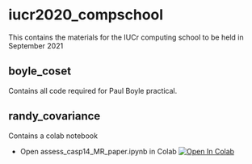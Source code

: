 # iucr2020_compschool
This contains the  materials for the IUCr computing school to be held in September 2021


## boyle_coset

Contains all code required for Paul Boyle practical.

## randy_covariance

Contains a colab notebook 
* Open assess_casp14_MR_paper.ipynb in Colab [![Open In Colab](https://colab.research.google.com/assets/colab-badge.svg)](https://github.com/clacri/iucr2020_compschool/blob/main/randy_covariance/CovarianceMatrices.ipynb)
